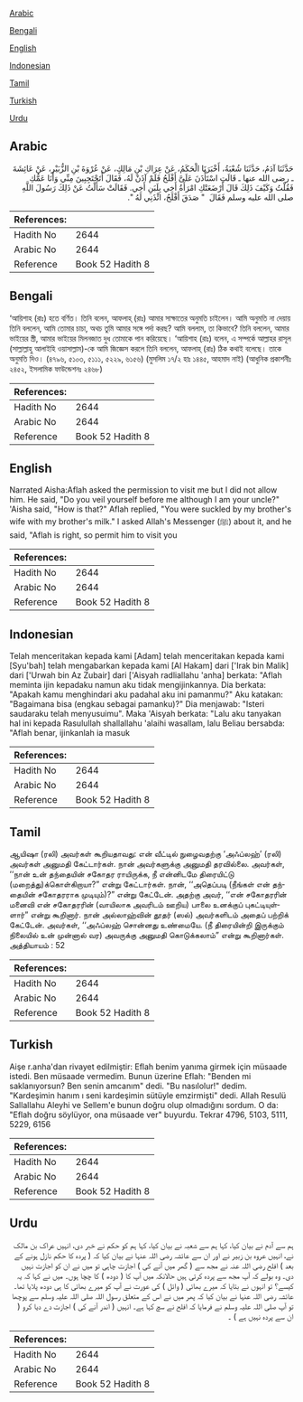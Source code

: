 [Arabic](#arabic)

[Bengali](#bengali)

[English](#english)

[Indonesian](#indonesian)

[Tamil](#tamil)

[Turkish](#turkish)

[Urdu](#urdu)

## Arabic


<div dir="rtl" lang="ar" style={{fontSize:'larger',backgroundColor:'#f8f9fa',padding:20}}>
حَدَّثَنَا آدَمُ، حَدَّثَنَا شُعْبَةُ، أَخْبَرَنَا الْحَكَمُ، عَنْ عِرَاكِ بْنِ مَالِكٍ، عَنْ عُرْوَةَ بْنِ الزُّبَيْرِ، عَنْ عَائِشَةَ ـ رضى الله عنها ـ قَالَتِ اسْتَأْذَنَ عَلَىَّ أَفْلَحُ فَلَمْ آذَنْ لَهُ، فَقَالَ أَتَحْتَجِبِينَ مِنِّي وَأَنَا عَمُّكِ فَقُلْتُ وَكَيْفَ ذَلِكَ قَالَ أَرْضَعَتْكِ امْرَأَةُ أَخِي بِلَبَنِ أَخِي‏.‏ فَقَالَتْ سَأَلْتُ عَنْ ذَلِكَ رَسُولَ اللَّهِ صلى الله عليه وسلم فَقَالَ ‏ "‏ صَدَقَ أَفْلَحُ، ائْذَنِي لَهُ ‏"‏‏.‏
</div>
<div style={{backgroundColor:'#f8f9fa',padding:20, marginBottom: 10}}><table> <thead> <tr> <th>References:</th> <th></th> </tr> </thead> <tbody><tr><td>Hadith No</td><td>2644</td></tr><tr><td>Arabic No</td><td>2644</td></tr><tr><td>Reference</td><td>Book 52 Hadith 8</td></tr></tbody></table></div>

## Bengali


<div dir="ltr" lang="bn" style={{fontSize:'larger',backgroundColor:'#f8f9fa',padding:20}}>
‘আয়িশাহ (রাঃ) হতে বর্ণিত। তিনি বলেন, আফলাহ্ (রাঃ) আমার সাক্ষাতের অনুমতি চাইলেন। আমি অনুমতি না দেয়ায় তিনি বললেন, আমি তোমার চাচা, অথচ তুমি আমার সঙ্গে পর্দা করছ? আমি বললাম, তা কিভাবে? তিনি বললেন, আমার ভাইয়ের স্ত্রী, আমার ভাইয়ের মিলনজাত দুধ তোমাকে পান করিয়েছে। ‘আয়িশাহ (রাঃ) বলেন, এ সম্পর্কে আল্লাহর রাসূল (সাল্লাল্লাহু আলাইহি ওয়াসাল্লাম)-কে আমি জিজ্ঞেস করলে তিনি বললেন, আফলাহ্ (রাঃ) ঠিক কথাই বলেছে। তাকে অনুমতি দিও। (৪৭৯৬, ৫১০৩, ৫১১১, ৫২২৯, ৬১৫৬) (মুসলিম ১৭/২ হাঃ ১৪৪৫, আহমাদ নাই) (আধুনিক প্রকাশনীঃ ২৪৫২, ইসলামিক ফাউন্ডেশনঃ ২৪৬৮)
</div>
<div style={{backgroundColor:'#f8f9fa',padding:20, marginBottom: 10}}><table> <thead> <tr> <th>References:</th> <th></th> </tr> </thead> <tbody><tr><td>Hadith No</td><td>2644</td></tr><tr><td>Arabic No</td><td>2644</td></tr><tr><td>Reference</td><td>Book 52 Hadith 8</td></tr></tbody></table></div>

## English


<div dir="ltr" lang="en" style={{fontSize:'larger',backgroundColor:'#f8f9fa',padding:20}}>
Narrated Aisha:Aflah asked the permission to visit me but I did not allow him. He said, "Do you veil yourself before me although I am your uncle?" 'Aisha said, "How is that?" Aflah replied, "You were suckled by my brother's wife with my brother's milk." I asked Allah's Messenger (ﷺ) about it, and he said, "Aflah is right, so permit him to visit you
</div>
<div style={{backgroundColor:'#f8f9fa',padding:20, marginBottom: 10}}><table> <thead> <tr> <th>References:</th> <th></th> </tr> </thead> <tbody><tr><td>Hadith No</td><td>2644</td></tr><tr><td>Arabic No</td><td>2644</td></tr><tr><td>Reference</td><td>Book 52 Hadith 8</td></tr></tbody></table></div>

## Indonesian


<div dir="ltr" lang="id" style={{fontSize:'larger',backgroundColor:'#f8f9fa',padding:20}}>
Telah menceritakan kepada kami [Adam] telah menceritakan kepada kami [Syu'bah] telah mengabarkan kepada kami [Al Hakam] dari ['Irak bin Malik] dari ['Urwah bin Az Zubair] dari ['Aisyah radliallahu 'anha] berkata: "Aflah meminta ijin kepadaku namun aku tidak mengijinkannya. Dia berkata: "Apakah kamu menghindari aku padahal aku ini pamanmu?" Aku katakan: "Bagaimana bisa (engkau sebagai pamanku)?" Dia menjawab: "Isteri saudaraku telah menyusuimu". Maka 'Aisyah berkata: "Lalu aku tanyakan hal ini kepada Rasulullah shallallahu 'alaihi wasallam, lalu Beliau bersabda: "Aflah benar, ijinkanlah ia masuk
</div>
<div style={{backgroundColor:'#f8f9fa',padding:20, marginBottom: 10}}><table> <thead> <tr> <th>References:</th> <th></th> </tr> </thead> <tbody><tr><td>Hadith No</td><td>2644</td></tr><tr><td>Arabic No</td><td>2644</td></tr><tr><td>Reference</td><td>Book 52 Hadith 8</td></tr></tbody></table></div>

## Tamil


<div dir="ltr" lang="ta" style={{fontSize:'larger',backgroundColor:'#f8f9fa',padding:20}}>
ஆயிஷா (ரலி) அவர்கள் கூறியதாவது: என் வீட்டில் நுழைவதற்கு ‘அஃப்லஹ்’ (ரலி) அவர்கள் அனுமதி கேட்டார்கள். நான் அவர்களுக்கு அனுமதி தரவில்லை. அவர்கள், ‘‘நான் உன் தந்தையின் சகோதர ராயிருக்க, நீ என்னிடமே திரையிட்டு (மறைத்து)க்கொள்கிறாயா?” என்று கேட்டார்கள். நான், ‘‘அதெப்படி (நீங்கள் என் தந்தையின் சகோதரராக முடியும்)?” என்று கேட்டேன். அதற்கு அவர், ‘‘என் சகோதரரின் மனைவி என் சகோதரரின் (வாயிலாக அவரிடம் ஊறிய) பாலை உனக்குப் புகட்டியுள்ளார்” என்று கூறினார். நான் அல்லாஹ்வின் தூதர் (ஸல்) அவர்களிடம் அதைப் பற்றிக் கேட்டேன். அவர்கள், ‘‘அஃப்லஹ் சொன்னது உண்மையே. (நீ திரையின்றி இருக்கும் நிலையில் உன் முன்னால் வர) அவருக்கு அனுமதி கொடுக்கலாம்” என்று கூறினார்கள். அத்தியாயம் : 52
</div>
<div style={{backgroundColor:'#f8f9fa',padding:20, marginBottom: 10}}><table> <thead> <tr> <th>References:</th> <th></th> </tr> </thead> <tbody><tr><td>Hadith No</td><td>2644</td></tr><tr><td>Arabic No</td><td>2644</td></tr><tr><td>Reference</td><td>Book 52 Hadith 8</td></tr></tbody></table></div>

## Turkish


<div dir="ltr" lang="tr" style={{fontSize:'larger',backgroundColor:'#f8f9fa',padding:20}}>
Aişe r.anha'dan rivayet edilmiştir: Eflah benim yanıma girmek için müsaade istedi. Ben müsaade vermedim. Bunun üzerine Eflah: "Benden mi saklanıyorsun? Ben senin amcanım" dedi. "Bu nasılolur!" dedim. "Kardeşimin hanım ı seni kardeşimin sütüyle emzirmişti" dedi. Allah Resulü Sallallahu Aleyhi ve Sellem'e bunun doğru olup olmadığını sordum. O da: "Eflah doğru söylüyor, ona müsaade ver" buyurdu. Tekrar 4796, 5103, 5111, 5229, 6156
</div>
<div style={{backgroundColor:'#f8f9fa',padding:20, marginBottom: 10}}><table> <thead> <tr> <th>References:</th> <th></th> </tr> </thead> <tbody><tr><td>Hadith No</td><td>2644</td></tr><tr><td>Arabic No</td><td>2644</td></tr><tr><td>Reference</td><td>Book 52 Hadith 8</td></tr></tbody></table></div>

## Urdu


<div dir="rtl" lang="ur" style={{fontSize:'larger',backgroundColor:'#f8f9fa',padding:20}}>
ہم سے آدم نے بیان کیا، کہا ہم سے شعبہ نے بیان کیا، کہا ہم کو حکم نے خبر دی، انہیں عراک بن مالک نے، انہیں عروہ بن زبیر نے اور ان سے عائشہ رضی اللہ عنہا نے بیان کیا کہ ( پردہ کا حکم نازل ہونے کے بعد ) افلح رضی اللہ عنہ نے مجھ سے ( گھر میں آنے کی ) اجازت چاہی تو میں نے ان کو اجازت نہیں دی۔ وہ بولے کہ آپ مجھ سے پردہ کرتی ہیں حالانکہ میں آپ کا ( دودھ ) کا چچا ہوں۔ میں نے کہا کہ یہ کیسے؟ تو انہوں نے بتایا کہ میرے بھائی ( وائل ) کی عورت نے آپ کو میرے بھائی کا ہی دودھ پلایا تھا۔ عائشہ رضی اللہ عنہا نے بیان کیا کہ پھر میں نے اس کے متعلق رسول اللہ صلی اللہ علیہ وسلم سے پوچھا تو آپ صلی اللہ علیہ وسلم نے فرمایا کہ افلح نے سچ کہا ہے۔ انہیں ( اندر آنے کی ) اجازت دے دیا کرو ( ان سے پردہ نہیں ہے ) ۔
</div>
<div style={{backgroundColor:'#f8f9fa',padding:20, marginBottom: 10}}><table> <thead> <tr> <th>References:</th> <th></th> </tr> </thead> <tbody><tr><td>Hadith No</td><td>2644</td></tr><tr><td>Arabic No</td><td>2644</td></tr><tr><td>Reference</td><td>Book 52 Hadith 8</td></tr></tbody></table></div>